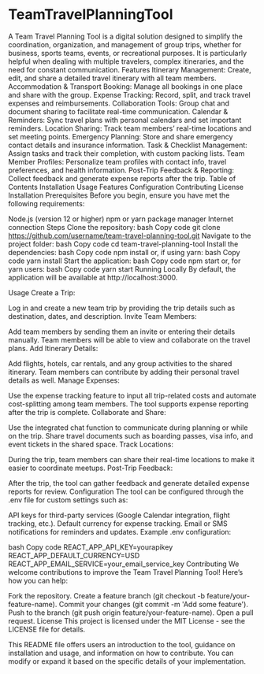 # TeamTravelPlanningTool
A Team Travel Planning Tool is a digital solution designed to simplify the coordination, organization, and management of group trips, whether for business, sports teams, events, or recreational purposes. It is particularly helpful when dealing with multiple travelers, complex itineraries, and the need for constant communication.
Features
Itinerary Management: Create, edit, and share a detailed travel itinerary with all team members.
Accommodation & Transport Booking: Manage all bookings in one place and share with the group.
Expense Tracking: Record, split, and track travel expenses and reimbursements.
Collaboration Tools: Group chat and document sharing to facilitate real-time communication.
Calendar & Reminders: Sync travel plans with personal calendars and set important reminders.
Location Sharing: Track team members’ real-time locations and set meeting points.
Emergency Planning: Store and share emergency contact details and insurance information.
Task & Checklist Management: Assign tasks and track their completion, with custom packing lists.
Team Member Profiles: Personalize team profiles with contact info, travel preferences, and health information.
Post-Trip Feedback & Reporting: Collect feedback and generate expense reports after the trip.
Table of Contents
Installation
Usage
Features
Configuration
Contributing
License
Installation
Prerequisites
Before you begin, ensure you have met the following requirements:

Node.js (version 12 or higher)
npm or yarn package manager
Internet connection
Steps
Clone the repository:
bash
Copy code
git clone https://github.com/username/team-travel-planning-tool.git
Navigate to the project folder:
bash
Copy code
cd team-travel-planning-tool
Install the dependencies:
bash
Copy code
npm install
or, if using yarn:
bash
Copy code
yarn install
Start the application:
bash
Copy code
npm start
or, for yarn users:
bash
Copy code
yarn start
Running Locally
By default, the application will be available at http://localhost:3000.

Usage
Create a Trip:

Log in and create a new team trip by providing the trip details such as destination, dates, and description.
Invite Team Members:

Add team members by sending them an invite or entering their details manually. Team members will be able to view and collaborate on the travel plans.
Add Itinerary Details:

Add flights, hotels, car rentals, and any group activities to the shared itinerary. Team members can contribute by adding their personal travel details as well.
Manage Expenses:

Use the expense tracking feature to input all trip-related costs and automate cost-splitting among team members. The tool supports expense reporting after the trip is complete.
Collaborate and Share:

Use the integrated chat function to communicate during planning or while on the trip. Share travel documents such as boarding passes, visa info, and event tickets in the shared space.
Track Locations:

During the trip, team members can share their real-time locations to make it easier to coordinate meetups.
Post-Trip Feedback:

After the trip, the tool can gather feedback and generate detailed expense reports for review.
Configuration
The tool can be configured through the .env file for custom settings such as:

API keys for third-party services (Google Calendar integration, flight tracking, etc.).
Default currency for expense tracking.
Email or SMS notifications for reminders and updates.
Example .env configuration:

bash
Copy code
REACT_APP_API_KEY=yourapikey
REACT_APP_DEFAULT_CURRENCY=USD
REACT_APP_EMAIL_SERVICE=your_email_service_key
Contributing
We welcome contributions to improve the Team Travel Planning Tool! Here’s how you can help:

Fork the repository.
Create a feature branch (git checkout -b feature/your-feature-name).
Commit your changes (git commit -m 'Add some feature').
Push to the branch (git push origin feature/your-feature-name).
Open a pull request.
License
This project is licensed under the MIT License - see the LICENSE file for details.

This README file offers users an introduction to the tool, guidance on installation and usage, and information on how to contribute. You can modify or expand it based on the specific details of your implementation.





